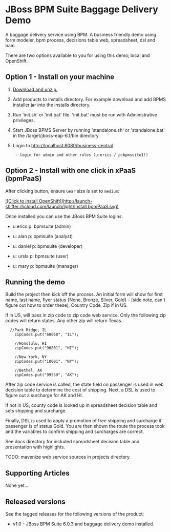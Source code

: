 JBoss BPM Suite Baggage Delivery Demo
=====================================
A baggage delivery service using BPM. A business friendly demo using form modeler, bpm process,
decisions table web, spreadsheet, dsl and bam.  

There are two options available to you for using this demo; local and OpenShift.


Option 1 - Install on your machine
----------------------------------
1. [Download and unzip.](https://github.com/jbossdemocentral/bpms-baggage-delivery-demo/archive/master.zip)

2. Add products to installs directory. For example download and add BPMS installer jar into the installs directory.

3. Run 'init.sh' or 'init.bat' file. 'init.bat' must be run with Administrative privileges.

4. Start JBoss BPMS Server by running 'standalone.sh' or 'standalone.bat' in the <path-to-project>/target/jboss-eap-6.1/bin directory.

5. Login to [http://localhost:8080/business-central](http://localhost:8080/business-central)

    ```
     - login for admin and other roles (u:erics / p:bpmsuite1!)
    ```


Option 2 - Install with one click in xPaaS (bpmPaaS)
----------------------------------------------------
After clicking button, ensure `Gear` size is set to `medium`:
  
[![Click to install OpenShift](http://launch-shifter.rhcloud.com/launch/light/Install
bpmPaaS.svg)](https://openshift.redhat.com/app/console/application_type/custom?&cartridges[]=https://raw.githubusercontent.com/jbossdemocentral/cartridge-bpmPaaS-travel-agency-demo/master/metadata/manifest.yml&name=travelagency&gear_profile=medium&initial_git_url=)

Once installed you can use the JBoss BPM Suite logins: 

   * u:erics   p: bpmsuite  (admin)

   * u: alan   p: bpmsuite  (analyst)

   * u: daniel p: bpmsuite (developer)

   * u: ursla  p: bpmsuite (user)

   * u: mary   p: bpmsuite (manager)


Running the demo
----------------
Build the project then kick off the process. An initial form will show for first name, last name, 
flyer status {None, Bronze, Silver, Gold} - (side note, can't figure out how to order these), 
Country Code, Zip if in US.  

If in US, will pass in zip code to zip code web service. Only the following zip codes will return 
states. Any other zip will return Texas.

	  //Park Ridge, IL
		zipCodes.put("60068", "IL");
		
		//Honolulu, HI
		zipCodes.put("96801", "HI");
		
		//New York, NY
		zipCodes.put("10001", "NY");
		
		//Bethel, AK
		zipCodes.put("99559", "AK");

After zip code service is called, the state field on passenger is used in web decision table to 
determine the cost of shipping.  Next, a DSL is used to figure out a surcharge for AK and HI.  

If not in US, county code is looked up in spreadsheet decision table and sets shipping and surcharge.

Finally, DSL is used to apply a promotion of free shipping and surcharge if passenger is of status Gold. 
You are then shown the route the process took and the variables to confirm shipping and surcharges are correct.

See docs directory for included spreadsheet decision table and presentation with highlights.

TODO: mavenize web service sources in projects directory.


Supporting Articles
-------------------
None yet...


Released versions
-----------------
See the tagged releases for the following versions of the product:

- v1.0 - JBoss BPM Suite 6.0.3 and baggage delivery demo installed.

